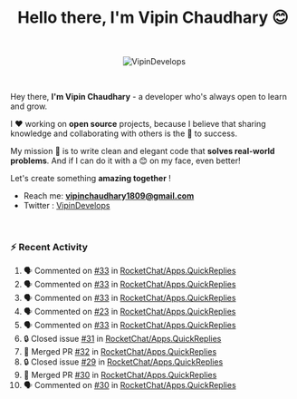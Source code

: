 <!--### Hi 👋 Vipin Chaudhary here!-->
<h1 align="center">Hello there, I'm Vipin Chaudhary 😊</h1>
	
<br />
<div align="center">
<p>&nbsp;<img align="center" src="https://github-readme-stats.vercel.app/api/?username=VipinDevelops&show_icons=true&title_color=C9D1D9&icon_color=58A6FF&border_color=30363D&text_color=C9D1D9&bg_color=0d1117" alt="VipinDevelops" /></p>
</div>


<br />

Hey there, **I'm Vipin Chaudhary** - a  developer who's always open to learn and grow. 


I ❤️ working on **open source** projects, because I believe that sharing knowledge and collaborating with others is the 🔑 to success.

My mission 🚀 is to write clean and elegant code that **solves real-world problems**. And if I can do it with a 😊 on my face, even better!

 Let's create something **amazing together** ! 
 
 - Reach me: **vipinchaudhary1809@gmail.com**
 - Twitter : [VipinDevelops](https://twitter.com/VipinDevelops)
<br />


### :zap: Recent Activity

<!--START_SECTION:activity-->
1. 🗣 Commented on [#33](https://github.com/RocketChat/Apps.QuickReplies/issues/33#issuecomment-2673861717) in [RocketChat/Apps.QuickReplies](https://github.com/RocketChat/Apps.QuickReplies)
2. 🗣 Commented on [#33](https://github.com/RocketChat/Apps.QuickReplies/issues/33#issuecomment-2673760397) in [RocketChat/Apps.QuickReplies](https://github.com/RocketChat/Apps.QuickReplies)
3. 🗣 Commented on [#33](https://github.com/RocketChat/Apps.QuickReplies/issues/33#issuecomment-2673528017) in [RocketChat/Apps.QuickReplies](https://github.com/RocketChat/Apps.QuickReplies)
4. 🗣 Commented on [#23](https://github.com/RocketChat/Apps.QuickReplies/pull/23#issuecomment-2673512257) in [RocketChat/Apps.QuickReplies](https://github.com/RocketChat/Apps.QuickReplies)
5. 🗣 Commented on [#33](https://github.com/RocketChat/Apps.QuickReplies/issues/33#issuecomment-2673509696) in [RocketChat/Apps.QuickReplies](https://github.com/RocketChat/Apps.QuickReplies)
6. 🔒 Closed issue [#31](https://github.com/RocketChat/Apps.QuickReplies/issues/31) in [RocketChat/Apps.QuickReplies](https://github.com/RocketChat/Apps.QuickReplies)
7. 🎉 Merged PR [#32](https://github.com/RocketChat/Apps.QuickReplies/pull/32) in [RocketChat/Apps.QuickReplies](https://github.com/RocketChat/Apps.QuickReplies)
8. 🔒 Closed issue [#29](https://github.com/RocketChat/Apps.QuickReplies/issues/29) in [RocketChat/Apps.QuickReplies](https://github.com/RocketChat/Apps.QuickReplies)
9. 🎉 Merged PR [#30](https://github.com/RocketChat/Apps.QuickReplies/pull/30) in [RocketChat/Apps.QuickReplies](https://github.com/RocketChat/Apps.QuickReplies)
10. 🗣 Commented on [#30](https://github.com/RocketChat/Apps.QuickReplies/pull/30#issuecomment-2670760130) in [RocketChat/Apps.QuickReplies](https://github.com/RocketChat/Apps.QuickReplies)
<!--END_SECTION:activity-->

  
